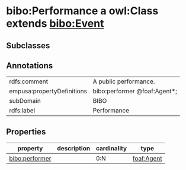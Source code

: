 # bibo:Performance a owl:Class extends [bibo:Event](/ontology/bibo/Event)

## Subclasses

## Annotations

|||
|-----|-----|
|rdfs:comment|A public performance.|
|empusa:propertyDefinitions|bibo:performer @foaf:Agent*;|
|subDomain|BIBO|
|rdfs:label|Performance|

## Properties

|property|description|cardinality|type|
|-----|-----|-----|-----|
|[bibo:performer](/ontology/bibo/performer)||0:N|[foaf:Agent](/foaf/0.1/Agent)|
